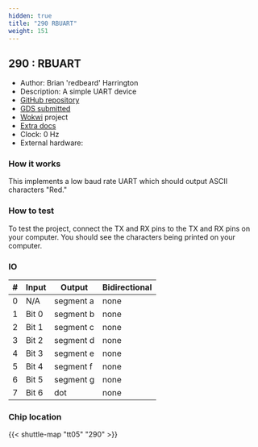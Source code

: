 ```yaml
---
hidden: true
title: "290 RBUART"
weight: 151
---
```


## 290 : RBUART

* Author: Brian 'redbeard' Harrington
* Description: A simple UART device
* [GitHub repository](https://github.com/brianredbeard/tt05-submission-template)
* [GDS submitted](https://github.com/brianredbeard/tt05-submission-template/actions/runs/6751036095)
* [Wokwi](https://wokwi.com/projects/380409528895479809) project
* [Extra docs]()
* Clock: 0 Hz
* External hardware: 



### How it works

This implements a low baud rate UART which should output ASCII characters
"Red."


### How to test

To test the project, connect the TX and RX pins to the TX and RX pins on
your computer. You should see the characters being printed on your computer.


### IO

| # | Input        | Output       | Bidirectional      |
|---|--------------|--------------| -------------------|
| 0 | N/A  | segment a | none |
| 1 | Bit 0  | segment b | none |
| 2 | Bit 1  | segment c | none |
| 3 | Bit 2  | segment d | none |
| 4 | Bit 3  | segment e | none |
| 5 | Bit 4  | segment f | none |
| 6 | Bit 5  | segment g | none |
| 7 | Bit 6  | dot | none |

### Chip location

{{< shuttle-map "tt05" "290" >}}
